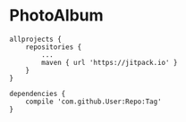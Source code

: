 # PhotoAlbum


	allprojects {
		repositories {
			...
			maven { url 'https://jitpack.io' }
		}
	}
	
	dependencies {
		compile 'com.github.User:Repo:Tag'
	}
